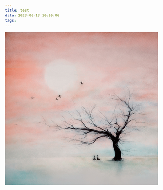 ```yaml
---
title: test
date: 2023-06-13 10:20:06
tags:
---
```




![QQ图片20190912155021](https://raw.githubusercontent.com/zhl3105645/image_store/master/image/QQ%E5%9B%BE%E7%89%8720190912155021.png)
